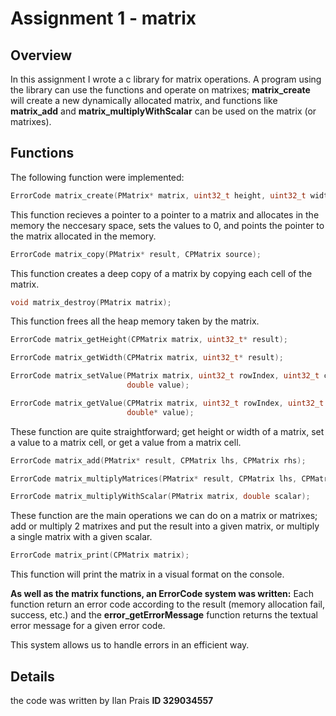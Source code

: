 # Assignment 1 - matrix
## Overview
In this assignment I wrote a c library for matrix operations.
A program using the library can use the functions and operate on matrixes;
**matrix_create** will create a new dynamically allocated matrix, and functions like
**matrix_add** and **matrix_multiplyWithScalar** can be used on the matrix (or matrixes).

## Functions
The following function were implemented:
```c
ErrorCode matrix_create(PMatrix* matrix, uint32_t height, uint32_t width);
```
This function recieves a pointer to a pointer to a matrix and allocates in the memory the neccesary
space, sets the values to 0, and points the pointer to the matrix allocated in the memory.
```c
ErrorCode matrix_copy(PMatrix* result, CPMatrix source);
```
This function creates a deep copy of a matrix by copying each cell of the matrix.
```c
void matrix_destroy(PMatrix matrix);
```
This function frees all the heap memory taken by the matrix.

```c
ErrorCode matrix_getHeight(CPMatrix matrix, uint32_t* result);

ErrorCode matrix_getWidth(CPMatrix matrix, uint32_t* result);

ErrorCode matrix_setValue(PMatrix matrix, uint32_t rowIndex, uint32_t colIndex,
                          double value);

ErrorCode matrix_getValue(CPMatrix matrix, uint32_t rowIndex, uint32_t colIndex,
                          double* value);
```
These function are quite straightforward; get height or width of a matrix, set a value to a matrix cell, or get a value from a matrix cell.

```c
ErrorCode matrix_add(PMatrix* result, CPMatrix lhs, CPMatrix rhs);

ErrorCode matrix_multiplyMatrices(PMatrix* result, CPMatrix lhs, CPMatrix rhs);

ErrorCode matrix_multiplyWithScalar(PMatrix matrix, double scalar);
```
These function are the main operations we can do on a matrix or matrixes; add or multiply 2 matrixes and put the result into a given matrix, 
or multiply a single matrix with a given scalar.

```c
ErrorCode matrix_print(CPMatrix matrix);

```
This function will print the matrix in a visual format on the console.

**As well as the matrix functions, an ErrorCode system was written:**
Each function return an error code according to the result
(memory allocation fail, success, etc.) and the **error_getErrorMessage** function returns the textual error message for a given error code.

This system allows us to handle errors in an efficient way.

## Details
the code was written by Ilan Prais
**ID 329034557**

